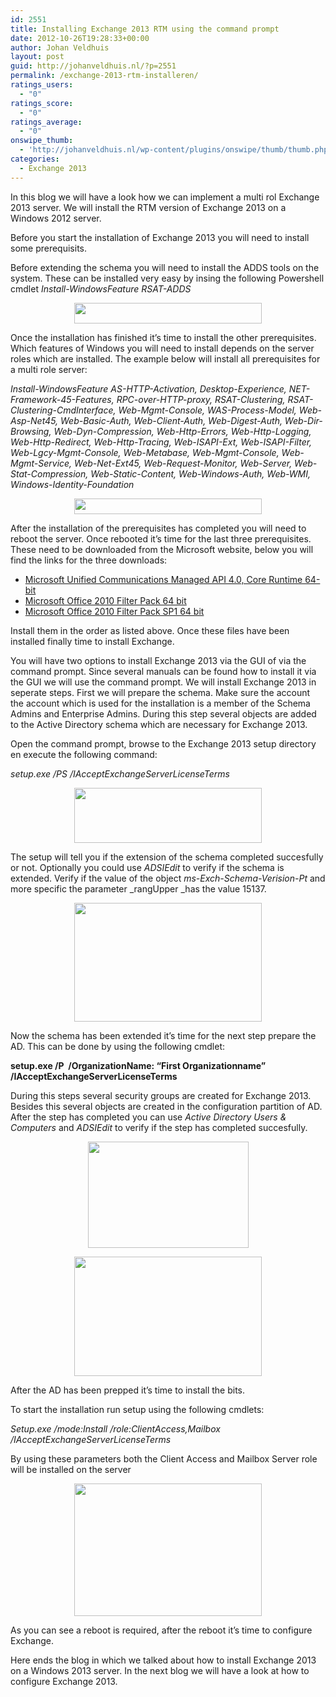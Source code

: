 ```yaml
---
id: 2551
title: Installing Exchange 2013 RTM using the command prompt
date: 2012-10-26T19:28:33+00:00
author: Johan Veldhuis
layout: post
guid: http://johanveldhuis.nl/?p=2551
permalink: /exchange-2013-rtm-installeren/
ratings_users:
  - "0"
ratings_score:
  - "0"
ratings_average:
  - "0"
onswipe_thumb:
  - 'http://johanveldhuis.nl/wp-content/plugins/onswipe/thumb/thumb.php?src=http://johanveldhuis.nl/wp-content/uploads/2012/10/setup-finished.png&amp;w=600&amp;h=800&amp;zc=1&amp;q=75&amp;f=0'
categories:
  - Exchange 2013
---
```

In this blog we will have a look how we can implement a multi rol Exchange 2013 server. We will install the RTM version of Exchange 2013 on a Windows 2012 server.

Before you start the installation of Exchange 2013 you will need to install some prerequisits.

Before extending the schema you will need to install the ADDS tools on the system. These can be installed very easy by insing the following Powershell cmdlet _Install-WindowsFeature RSAT-ADDS_

<p style="text-align: center;">
  <a href="https://i0.wp.com/johanveldhuis.nl/wp-content/uploads/2012/10/install-windowsfeature-rsat-adds.png"><img class="aligncenter" title="install-windowsfeature rsat-adds" src="https://i2.wp.com/johanveldhuis.nl/wp-content/uploads/2012/10/install-windowsfeature-rsat-adds-300x33.png?resize=300%2C33" alt="" width="300" height="33" data-recalc-dims="1" /></a>
</p>

Once the installation has finished it&#8217;s time to install the other prerequisites. Which features of Windows you will need to install depends on the server roles which are installed. The example below will install all prerequisites for a multi role server:

_Install-WindowsFeature AS-HTTP-Activation, Desktop-Experience, NET-Framework-45-Features, RPC-over-HTTP-proxy, RSAT-Clustering, RSAT-Clustering-CmdInterface, Web-Mgmt-Console, WAS-Process-Model, Web-Asp-Net45, Web-Basic-Auth, Web-Client-Auth, Web-Digest-Auth, Web-Dir-Browsing, Web-Dyn-Compression, Web-Http-Errors, Web-Http-Logging, Web-Http-Redirect, Web-Http-Tracing, Web-ISAPI-Ext, Web-ISAPI-Filter, Web-Lgcy-Mgmt-Console, Web-Metabase, Web-Mgmt-Console, Web-Mgmt-Service, Web-Net-Ext45, Web-Request-Monitor, Web-Server, Web-Stat-Compression, Web-Static-Content, Web-Windows-Auth, Web-WMI, Windows-Identity-Foundation_

<p style="text-align: center;">
  <a href="https://i1.wp.com/johanveldhuis.nl/wp-content/uploads/2012/10/install-windowsfeature-other.png"><img class="aligncenter" title="install-windowsfeature other prerequisites" src="https://i2.wp.com/johanveldhuis.nl/wp-content/uploads/2012/10/install-windowsfeature-other-300x25.png?resize=300%2C25" alt="" width="300" height="25" data-recalc-dims="1" /></a>
</p>

After the installation of the prerequisites has completed you will need to reboot the server. Once rebooted it&#8217;s time for the last three prerequisites. These need to be downloaded from the Microsoft website, below you will find the links for the three downloads:

  * [Microsoft Unified Communications Managed API 4.0, Core Runtime 64-bit](http://go.microsoft.com/fwlink/p/?linkId=260990)
  * [Microsoft Office 2010 Filter Pack 64 bit](http://go.microsoft.com/fwlink/p/?linkID=191548)
  * [Microsoft Office 2010 Filter Pack SP1 64 bit](http://go.microsoft.com/fwlink/p/?LinkId=254043)

Install them in the order as listed above. Once these files have been installed finally time to install Exchange.

You will have two options to install Exchange 2013 via the GUI of via the command prompt. Since several manuals can be found how to install it via the GUI we will use the command prompt. We will install Exchange 2013 in seperate steps. First we will prepare the schema. Make sure the account the account which is used for the installation is a member of the Schema Admins and Enterprise Admins. During this step several objects are added to the Active Directory schema which are necessary for Exchange 2013.

Open the command prompt, browse to the Exchange 2013 setup directory en execute the following command:

_setup.exe /PS /IAcceptExchangeServerLicenseTerms_

<p style="text-align: center;">
  <em><a href="https://i1.wp.com/johanveldhuis.nl/wp-content/uploads/2012/10/schema-prep.png"><img class="aligncenter" title="AD Schema Prep" src="https://i0.wp.com/johanveldhuis.nl/wp-content/uploads/2012/10/schema-prep-300x88.png?resize=300%2C88" alt="" width="300" height="88" data-recalc-dims="1" /></a></em>
</p>

The setup will tell you if the extension of the schema completed succesfully or not. Optionally you could use _ADSIEdit_ to verify if the schema is extended. Verify if the value of the object _ms-Exch-Schema-Verision-Pt_ and more specific the parameter _rangUpper _has the value 15137.

<p style="text-align: center;">
  <a href="https://i0.wp.com/johanveldhuis.nl/wp-content/uploads/2012/10/adsiedit_schema.png"><img class="aligncenter" title="Adsiedit" src="https://i0.wp.com/johanveldhuis.nl/wp-content/uploads/2012/10/adsiedit_schema-300x190.png?resize=300%2C190" alt="" width="300" height="190" data-recalc-dims="1" /></a>
</p>

Now the schema has been extended it&#8217;s time for the next step prepare the AD. This can be done by using the following cmdlet:

__setup.exe /P  /OrganizationName: &#8220;First Organizationname&#8221; /IAcceptExchangeServerLicenseTerms__

During this steps several security groups are created for Exchange 2013. Besides this several objects are created in the configuration partition of AD. After the step has completed you can use _Active Directory Users & Computers_ and _ADSIEdit_ to verify if the step has completed succesfully.

<p style="text-align: center;">
  <a href="https://i1.wp.com/johanveldhuis.nl/wp-content/uploads/2012/10/aduc.png"><img class="aligncenter" title="Active Directory Users and Computers" src="https://i1.wp.com/johanveldhuis.nl/wp-content/uploads/2012/10/aduc.png?resize=257%2C170" alt="" width="257" height="170" data-recalc-dims="1" /></a>
</p>

<p style="text-align: center;">
  <a href="https://i2.wp.com/johanveldhuis.nl/wp-content/uploads/2012/10/ad_config.png"><img class="aligncenter" title="Configuration partition" src="https://i0.wp.com/johanveldhuis.nl/wp-content/uploads/2012/10/ad_config-300x191.png?resize=300%2C191" alt="" width="300" height="191" data-recalc-dims="1" /></a>
</p>

After the AD has been prepped it&#8217;s time to install the bits.

To start the installation run setup using the following cmdlets:

_Setup.exe /mode:Install /role:ClientAccess,Mailbox /IAcceptExchangeServerLicenseTerms_

By using these parameters both the Client Access and Mailbox Server role will be installed on the server

<p style="text-align: center;">
  <a href="https://i2.wp.com/johanveldhuis.nl/wp-content/uploads/2012/10/setup-finished.png"><img class="aligncenter" title="setup finished" src="https://i2.wp.com/johanveldhuis.nl/wp-content/uploads/2012/10/setup-finished-300x212.png?resize=300%2C212" alt="" width="300" height="212" data-recalc-dims="1" /></a>
</p>

As you can see a reboot is required, after the reboot it&#8217;s time to configure Exchange.

Here ends the blog in which we talked about how to install Exchange 2013 on a Windows 2013 server. In the next blog we will have a look at how to configure Exchange 2013.